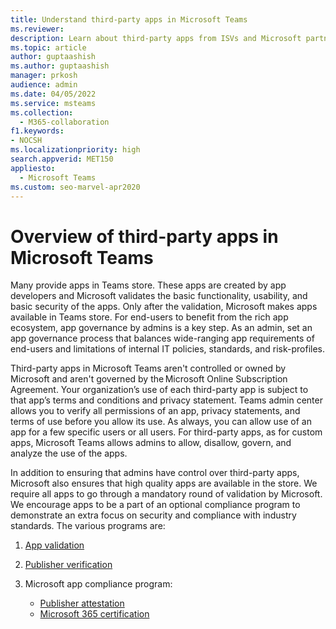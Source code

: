 ```yaml
---
title: Understand third-party apps in Microsoft Teams
ms.reviewer: 
description: Learn about third-party apps from ISVs and Microsoft partners.
ms.topic: article
author: guptaashish
ms.author: guptaashish
manager: prkosh
audience: admin
ms.date: 04/05/2022
ms.service: msteams
ms.collection: 
  - M365-collaboration
f1.keywords:
- NOCSH
ms.localizationpriority: high
search.appverid: MET150
appliesto: 
  - Microsoft Teams
ms.custom: seo-marvel-apr2020
---
```

# Overview of third-party apps in Microsoft Teams

Many provide apps in Teams store. These apps are created by app developers and Microsoft validates the basic functionality, usability, and basic security of the apps. Only after the validation, Microsoft makes apps available in Teams store. For end-users to benefit from the rich app ecosystem, app governance by admins is a key step. As an admin, set an app governance process that balances wide-ranging app requirements of end-users and limitations of internal IT policies, standards, and risk-profiles.

Third-party apps in Microsoft Teams aren't controlled or owned by Microsoft and aren't governed by the Microsoft Online Subscription Agreement. Your organization’s use of each third-party app is subject to that app’s terms and conditions and privacy statement. Teams admin center allows you to verify all permissions of an app, privacy statements, and terms of use before you allow its use. As always, you can allow use of an app for a few specific users or all users. For third-party apps, as for custom apps, Microsoft Teams allows admins to allow, disallow, govern, and analyze the use of the apps.

In addition to ensuring that admins have control over third-party apps, Microsoft also ensures that high quality apps are available in the store. We require all apps to go through a mandatory round of validation by Microsoft. We encourage apps to be a part of an optional compliance program to demonstrate an extra focus on security and compliance with industry standards. The various programs are:

1. [App validation](overview-of-app-validation.md#app-validation-and-testing)
1. [Publisher verification](overview-of-app-validation.md#publisher-verification)
1. Microsoft app compliance program:

   * [Publisher attestation](overview-of-app-validation.md#publisher-attestation)
   * [Microsoft 365 certification](overview-of-app-validation.md#microsoft-365-certification)
